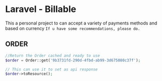 # Laravel - Billable

This a personal project to can accept a variety of payments methods and based on currency
``If u have some recommendations, please do.``

## ORDER

```php
//Return the Order cached and ready to use
$order = Order::get('9b3731fd-290d-4fbd-ab99-3d675080c37f');

// This can use it to set as api response
$order->toResource();
```
